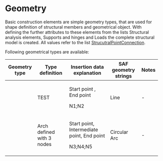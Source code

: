 # Geometry

Basic construction elements are simple geometry types, that are used for shape definition of structural members and geometrical object. With defining the further attributes to these elements from the lists Structural analysis elements, Supports and hinges and Loads the complete structural model is created. All values refer to the list [StrucutralPointConnection](https://saf.guide/Content/A_Objects/5_StructuralPointConnection.htm).

Following geometrical types are available:

<table>
  <thead>
    <tr>
      <th style="text-align:middle">Geometry type</th>
      <th style="text-align:middle">Type definition</th>
      <th style="text-align:middle">Insertion data explanation</th>
      <th style="text-align:middle">SAF geometry strings</th>
      <th style="text-align:middle">Notes</th>
    </tr>
  </thead>
  <tbody>
    <tr>
      <td style="text-align:middle"></td>
      <td style="text-align:middle">TEST</td>
      <td style="text-align:middle">
        <p>Start point , End point</p>
        <p>N1;N2</p>
      </td>
      <td style="text-align:middle">Line</td>
      <td style="text-align:middle">-</td>
    </tr>
    <tr>
      <td style="text-align:middle"></td>
      <td style="text-align:middle">Arch defined with 3 nodes</td>
      <td style="text-align:middle">
        <p>Start point, Intermediate point, End point</p>
        <p>N3;N4;N5</p>
      </td>
      <td style="text-align:middle">Circular Arc</td>
      <td style="text-align:middle">-</td>
    </tr>
  </tbody>
</table>



